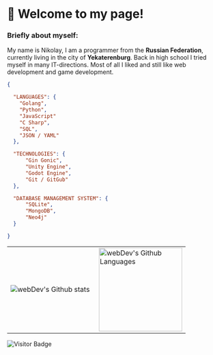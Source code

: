 # 👋 Welcome to my page!

### Briefly about myself:
My name is Nikolay, I am a programmer from the **Russian Federation**, currently living in the city of **Yekaterenburg**. Back in high school I tried myself in many IT-directions. Most of all I liked and still like web development and game development.

```JSON
{

  "LANGUAGES": {
    "Golang",
    "Python",
    "JavaScript"
    "C Sharp",
    "SQL",
    "JSON / YAML"
  },

  "TECHNOLOGIES": {
      "Gin Gonic",
      "Unity Engine",
      "Godot Engine",
      "Git / GitGub"
  },

  "DATABASE MANAGEMENT SYSTEM": {
      "SQLite",
      "MongoDB",
      "Neo4j"
  }

}
```

<table>
  <tr>
    <td>
      <img align="left" src="http://github-readme-streak-stats.herokuapp.com?user=Roupse&theme=dark&background=000000" alt="webDev's Github stats" />
    </td>
    <td>
      <img height="195px" align="right" alt="webDev's Github Languages" src="https://github-readme-stats-sigma-five.vercel.app/api/top-langs/?username=Roupse&layout=compact&theme=vision-friendly-dark" />
    </td>
  </tr>
</table>

![Visitor Badge](https://visitor-badge.laobi.icu/badge?page_id=roupse)

<br>

<br>
